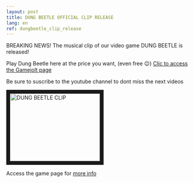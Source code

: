 ```yaml
---
layout: post
title: DUNG BEETLE OFFICIAL CLIP RELEASE
lang: en
ref: dungbeetle_clip_release
---
```


BREAKING NEWS! The musical clip of our video game DUNG BEETLE is released!

Play Dung Beetle here at the price you want, (even free  😉) <a href="https://gamejolt.com/games/DungBeetle/251581" target="_blank"> Clic to access the Gamejolt page</a>

Be sure to suscribe to the youtube channel to dont miss the next videos

<a href="http://www.youtube.com/watch?feature=player_embedded&v=Fcr3-bZ7zdM
" target="_blank"><img src="http://img.youtube.com/vi/Fcr3-bZ7zdM/0.jpg" 
alt="DUNG BEETLE CLIP" width="240" height="180" border="10" /></a>

Access the game page for [more info](https://www.mineogames.com/games/dung-beetle/)